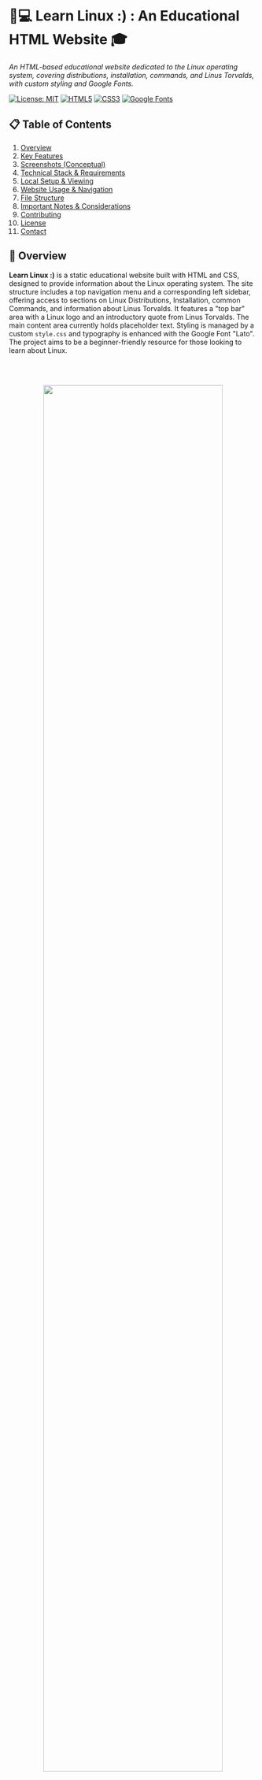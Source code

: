 # 🐧💻 Learn Linux :) : An Educational HTML Website 🎓
_An HTML-based educational website dedicated to the Linux operating system, covering distributions, installation, commands, and Linus Torvalds, with custom styling and Google Fonts._

[![License: MIT](https://img.shields.io/badge/License-MIT-yellow.svg)](https://opensource.org/licenses/MIT)
[![HTML5](https://img.shields.io/badge/HTML5-E34F26.svg?logo=html5&logoColor=white)](https://developer.mozilla.org/en-US/docs/Web/Guide/HTML/HTML5)
[![CSS3](https://img.shields.io/badge/CSS3-1572B6.svg?logo=css3&logoColor=white)](https://developer.mozilla.org/en-US/docs/Web/CSS)
[![Google Fonts](https://img.shields.io/badge/Google%20Fonts-Lato-4285F4.svg?logo=googlefonts)](https://fonts.google.com/specimen/Lato)

## 📋 Table of Contents
1.  [Overview](#-overview)
2.  [Key Features](#-key-features)
3.  [Screenshots (Conceptual)](#-screenshots-conceptual)
4.  [Technical Stack & Requirements](#-technical-stack--requirements)
5.  [Local Setup & Viewing](#️-local-setup--viewing)
6.  [Website Usage & Navigation](#️-website-usage--navigation)
7.  [File Structure](#-file-structure)
8.  [Important Notes & Considerations](#-important-notes--considerations)
9.  [Contributing](#-contributing)
10. [License](#-license)
11. [Contact](#-contact)

## 📄 Overview

**Learn Linux :)** is a static educational website built with HTML and CSS, designed to provide information about the Linux operating system. The site structure includes a top navigation menu and a corresponding left sidebar, offering access to sections on Linux Distributions, Installation, common Commands, and information about Linus Torvalds. It features a "top bar" area with a Linux logo and an introductory quote from Linus Torvalds. The main content area currently holds placeholder text. Styling is managed by a custom `style.css` and typography is enhanced with the Google Font "Lato". The project aims to be a beginner-friendly resource for those looking to learn about Linux.

<br><br>
<p align="center">
  <img src="screenshots/1.gif" width="85%">
</p>


## ✨ Key Features

*   🧭 **Dual Navigation System**:
    *   **Top Navigation Menu**: Provides primary links to different sections: Home, Distributions, Installation, Commands, and Linus Torvalds.
    *   **Left Sidebar**: Mirrors the top menu links for alternative and easy access to content sections.
*   🐧 **Informative Top Bar**:
    *   Displays a Linux logo (`linux.png`).
    *   Includes a project description or introductory text alongside a quote from Linus Torvalds.
*   📝 **Content Section**:
    *   A dedicated area for detailed content. Currently features a "Why Linux?" heading with "Lorem ipsum" placeholder text, intended to be replaced with actual educational material.
*   🦶 **Footer**:
    *   Contains notes about the site's purpose and copyright information (dating back to 2014).
*   🔍 **SEO Meta Tags**:
    *   Includes `<meta name="description">` and `<meta name="keywords">` tags with relevant terms (e.g., Linux, Ubuntu, Bash, Open Source, Command Line) to aid search engine discovery.
*   🎨 **Custom Styling & Typography**:
    *   Styled with a custom stylesheet (`style.css`) to define the layout, colors, and overall appearance.
    *   Utilizes the "Lato" Google Font, linked via `https://fonts.googleapis.com`, for clean and readable typography.
*   🇬🇧 **English Language Content**: The website structure and placeholder text are in English (`lang="en"`), aiming for broad accessibility.

## 🖼️ Screenshots (Conceptual)

_Screenshots of: the website's homepage featuring the top bar with logo and quote, the navigation menu, the sidebar, the main content area (even with placeholder text), and the footer._

<p align="center">
  <img src="screenshots\1.jpg" width="300"/>
  <img src="screenshots\2.jpg" width="300"/>
  <img src="screenshots\3.jpg" width="300"/>
  <img src="screenshots\4.jpg" width="300"/>
  <img src="screenshots\5.jpg" width="300"/>
  <img src="screenshots\6.jpg" width="300"/>
  <img src="screenshots\7.jpg" width="300"/>
  <img src="screenshots\8.jpg" width="300"/>
  <img src="screenshots\9.jpg" width="300"/>
  <img src="screenshots\10jpg" width="300"/>
</p>


## 🛠️ Technical Stack & Requirements

### Core Technologies:
*   **Structure**: HTML5
*   **Styling**: CSS3 (`style.css`)
*   **Fonts**: Google Fonts (Lato)

### Requirements:
*   **Web Browser**: Any modern web browser (e.g., Google Chrome, Mozilla Firefox, Safari, Microsoft Edge).
*   **Internet Connection**: Required to load the "Lato" Google Font from `https://fonts.googleapis.com`.
*   **Local Assets**: All specified CSS and image files must be present in the correct locations relative to `index.html`.
    *   `style.css` (root directory or linked path)
    *   `linux.png` (Linux logo image, path as specified in HTML/CSS, likely root or an `images/` folder)

## ⚙️ Local Setup & Viewing

1.  **Clone or Download the Repository**:
    ```bash
    git clone <repository-url>
    cd <repository-directory>
    ```
    *(Replace `<repository-url>` and `<repository-directory>` with your specific details, or simply download the files into a local folder).*

2.  **Ensure Asset Placement**:
    *   Verify that `style.css` is in the same directory as `index.html` (or update the link in `index.html` if it's in a subfolder like `css/`).
    *   Confirm that `linux.png` is present and its path in the HTML/CSS is correct (e.g., if it's in an `images/` subfolder, the path should be `images/linux.png`).

3.  **Open in Browser or Host Locally**:
    *   **Directly in Browser**: You can usually open `index.html` directly in your web browser (File > Open File).
    *   **Using a Simple HTTP Server (Recommended for consistent behavior)**:
        If you have Python installed, navigate to the project's root directory in your terminal and run:
        ```bash
        python -m http.server 8000
        ```
        Then, open your web browser and go to `http://localhost:8000`.
    *   Alternatively, use any other local web server solution (e.g., Live Server extension in VS Code, XAMPP/MAMP htdocs).

## 💡 Website Usage & Navigation

1.  Open `index.html` in your web browser using one of the methods described above.
2.  **Interface**:
    *   **Navigation Menu (Top)**: Click on links like "Home," "Distributions," "Installation," "Commands," or "Linus Torvalds" to navigate to (currently placeholder) respective pages or sections.
    *   **Sidebar (Left)**: Offers the same set of navigation links as the top menu for alternative access.
    *   **Top Bar**: View the Linux logo (`linux.png`) and an introductory message about the project, including a quote from Linus Torvalds.
    *   **Main Content Area**: Read the content displayed under headings like "Why Linux?". Currently, this section contains "Lorem ipsum" placeholder text.
    *   **Footer**: Contains information about the site's purpose and copyright details.
3.  **Actions**:
    *   Use either the top navigation menu or the left sidebar to attempt navigation. Note that these links (`distribution.html`, `commands.html`, etc.) are **placeholders** and will likely result in "File not found" errors unless the corresponding HTML pages are created.
    *   The primary content in the "Why Linux?" section is placeholder text and needs to be replaced with actual educational material about Linux.

## 🗂️ File Structure

The project is expected to have the following basic file structure:

*   `index.html`: The main HTML file for the homepage, containing the structure for the top bar, navigation menu, sidebar, main content area, and footer.
*   `style.css`: The CSS file for styling all visual elements of the website.
*   `linux.png`: The image file for the Linux logo.
*   (Potentially) Placeholder HTML files for other sections like `distribution.html`, `installation.html`, `commands.html`, `linus_torvalds.html`.
*   `README.md`: This documentation file.

*(It's common practice to organize CSS and images into subfolders like `css/` and `img/` or `assets/`. If so, paths in `index.html` and `style.css` must reflect this organization.)*

## 📝 Important Notes & Considerations

*   **English Language**: The website is presented in English (`lang="en"`), aiming for broad accessibility to learners worldwide.
*   **Placeholder Links & Content**:
    *   Navigation links in both the top menu and sidebar (e.g., to `distribution.html`, `commands.html`) are currently placeholders. The corresponding HTML pages need to be created and populated with content.
    *   The main content section under "Why Linux?" uses "Lorem ipsum" placeholder text and requires replacement with actual Linux-related information.
*   **Image Paths**: The correct path to `linux.png` is crucial for it to display in the top bar.
*   **Static Nature**: This is a static HTML/CSS website. Any dynamic features (like interactive command tutorials or user accounts) would require JavaScript and/or a backend system.
*   **Google Fonts Dependency**: The site relies on an internet connection to fetch the "Lato" font from Google Fonts. Consider adding local font fallbacks in `style.css` for offline viewing or to ensure consistent appearance if Google Fonts are unavailable.
*   **`style.css` Implementation**: The overall visual design, layout (including the top bar, sidebar, and content area), and responsiveness depend heavily on the CSS rules defined in `style.css` (which is assumed to be provided but not detailed in the overview).

## 🤝 Contributing

Contributions to **Learn Linux :)** are highly encouraged, especially in areas like:

*   Populating the placeholder sections (Distributions, Installation, Commands, Linus Torvalds) with accurate and helpful content.
*   Creating the corresponding HTML pages for the navigation links.
*   Improving the CSS styling, layout, and responsiveness.
*   Adding interactive elements using JavaScript (e.g., a simple command lookup tool).
*   Correcting or updating information.

1.  Fork the repository.
2.  Create a new branch for your feature or content addition (`git checkout -b feature/AddUbuntuPage` or `content/UpdateCommandsSection`).
3.  Make your changes (HTML, CSS, textual content).
4.  Commit your changes (`git commit -m 'Content: Add initial content for Ubuntu page'`).
5.  Push to the branch (`git push origin content/UpdateCommandsSection`).
6.  Open a Pull Request.

## 📃 License

This project is licensed under the **MIT License**.
(If you have a `LICENSE` file in your repository, refer to it: `See the LICENSE file for details.`)

## 📧 Contact

Project developed by **Adrian Lesniak**.
For questions, feedback, or to discuss contributions, please open an issue on the GitHub repository or contact the repository owner.

---
💡 _Your friendly starting point for exploring the world of Linux!_
